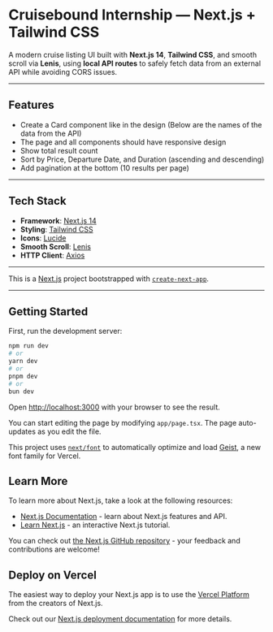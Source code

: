 # Cruisebound Internship — Next.js + Tailwind CSS

A modern cruise listing UI built with **Next.js 14**, **Tailwind CSS**, and smooth scroll via **Lenis**, using **local API routes** to safely fetch data from an external API while avoiding CORS issues.

---

## Features

- Create a Card component like in the design (Below are the names of the data from the
API)
- The page and all components should have responsive design
- Show total result count
- Sort by Price, Departure Date, and Duration (ascending and descending)
- Add pagination at the bottom (10 results per page)
---

## Tech Stack

- **Framework**: [Next.js 14](https://nextjs.org/)
- **Styling**: [Tailwind CSS](https://tailwindcss.com/)
- **Icons**: [Lucide](https://lucide.dev/)
- **Smooth Scroll**: [Lenis](https://github.com/studio-freight/lenis)
- **HTTP Client**: [Axios](https://axios-http.com/)

---

This is a [Next.js](https://nextjs.org) project bootstrapped with [`create-next-app`](https://nextjs.org/docs/app/api-reference/cli/create-next-app).

---

## Getting Started

First, run the development server:

```bash
npm run dev
# or
yarn dev
# or
pnpm dev
# or
bun dev
```

Open [http://localhost:3000](http://localhost:3000) with your browser to see the result.

You can start editing the page by modifying `app/page.tsx`. The page auto-updates as you edit the file.

This project uses [`next/font`](https://nextjs.org/docs/app/building-your-application/optimizing/fonts) to automatically optimize and load [Geist](https://vercel.com/font), a new font family for Vercel.

## Learn More

To learn more about Next.js, take a look at the following resources:

- [Next.js Documentation](https://nextjs.org/docs) - learn about Next.js features and API.
- [Learn Next.js](https://nextjs.org/learn) - an interactive Next.js tutorial.

You can check out [the Next.js GitHub repository](https://github.com/vercel/next.js) - your feedback and contributions are welcome!

## Deploy on Vercel

The easiest way to deploy your Next.js app is to use the [Vercel Platform](https://vercel.com/new?utm_medium=default-template&filter=next.js&utm_source=create-next-app&utm_campaign=create-next-app-readme) from the creators of Next.js.

Check out our [Next.js deployment documentation](https://nextjs.org/docs/app/building-your-application/deploying) for more details.
